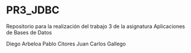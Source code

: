# PR3_JDBC
Repositorio para la realización del trabajo 3 de la asignatura Aplicaciones de Bases de Datos

Diego Arbeloa
Pablo Citores
Juan Carlos Gallego
